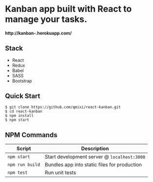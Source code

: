 # Kanban app built with React to manage your tasks.

#### http://kanban-.herokuapp.com/

## Stack

- React
- Redux
- Babel
- SASS
- Bootstrap

## Quick Start

```shell
$ git clone https://github.com/qmixi/react-kanban.git
$ cd react-kanban
$ npm install
$ npm start
```


## NPM Commands

|Script|Description|
|---|---|
|`npm start`|Start development server @ `localhost:3000`|
|`npm run build`|Bundles app into static files for production|
|`npm test`|Run unit tests|
